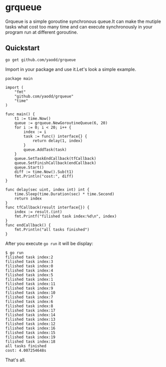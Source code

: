 # grqueue
Grqueue is a simple goroutine synchronous queue.It can make the mutiple tasks what cost too many time and can execute synchronously in your program run at different goroutine.
## Quickstart
```
go get github.com/yaodd/grqueue
```
Import in your package and use it.Let's look a simple example.
```
package main

import (
	"fmt"
	"github.com/yaodd/grqueue"
	"time"
)

func main() {
	t1 := time.Now()
	queue := grqueue.NewGoroutineQueue(6, 20)
	for i := 0; i < 20; i++ {
		index := i
		task := func() interface{} {
			return delay(1, index)
		}
		queue.AddTask(task)
	}
	queue.SetTaskEndCallback(tfCallback)
	queue.SetFinishCallback(endCallback)
	queue.Start()
	diff := time.Now().Sub(t1)
	fmt.Println("cost:", diff)
}

func delay(sec uint, index int) int {
	time.Sleep(time.Duration(sec) * time.Second)
	return index
}
func tfCallback(result interface{}) {
	index := result.(int)
	fmt.Printf("filished task index:%d\n", index)
}
func endCallback() {
	fmt.Println("all tasks finished")
}
```
After you execute `go run` it will be display:
```
$ go run
filished task index:2
filished task index:3
filished task index:0
filished task index:4
filished task index:5
filished task index:1
filished task index:11
filished task index:9
filished task index:10
filished task index:7
filished task index:6
filished task index:8
filished task index:17
filished task index:14
filished task index:13
filished task index:12
filished task index:16
filished task index:15
filished task index:19
filished task index:18
all tasks finished
cost: 4.007254648s
```

That's all.
